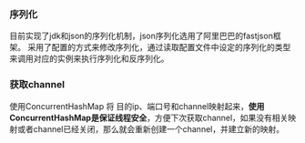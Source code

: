 
### 序列化
目前实现了jdk和json的序列化机制，json序列化选用了阿里巴巴的fastjson框架。
采用了配置的方式来修改序列化，通过读取配置文件中设定的序列化的类型来调用对应的实例来执行序列化和反序列化。

### 获取channel
使用ConcurrentHashMap 将 目的ip、端口号和channel映射起来，**使用ConcurrentHashMap是保证线程安全**，方便下次获取channel，如果没有相关映射或者channel已经关闭，那么就会重新创建一个channel，并建立新的映射。